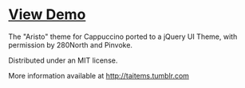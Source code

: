 [View Demo](http://taitems.github.com/Aristo-jQuery-UI-Theme/)
=====================

The "Aristo" theme for Cappuccino ported to a jQuery UI Theme, with permission by 280North and Pinvoke.

Distributed under an MIT license.

More information available at http://taitems.tumblr.com